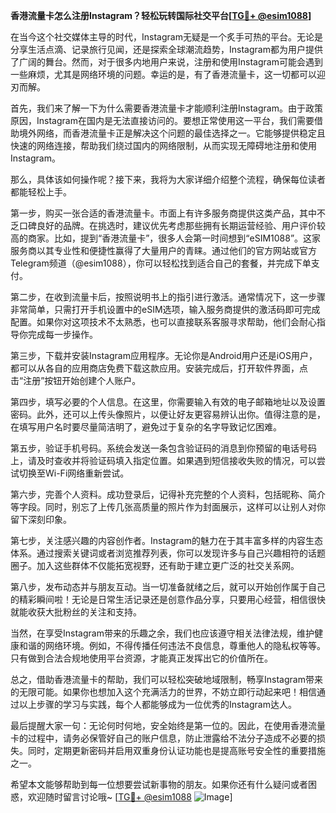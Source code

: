 **香港流量卡怎么注册Instagram？轻松玩转国际社交平台[[TG💪+ @esim1088](https://t.me/s/esim1088)]**

在当今这个社交媒体主导的时代，Instagram无疑是一个炙手可热的平台。无论是分享生活点滴、记录旅行见闻，还是探索全球潮流趋势，Instagram都为用户提供了广阔的舞台。然而，对于很多内地用户来说，注册和使用Instagram可能会遇到一些麻烦，尤其是网络环境的问题。幸运的是，有了香港流量卡，这一切都可以迎刃而解。

首先，我们来了解一下为什么需要香港流量卡才能顺利注册Instagram。由于政策原因，Instagram在国内是无法直接访问的。要想正常使用这一平台，我们需要借助境外网络，而香港流量卡正是解决这个问题的最佳选择之一。它能够提供稳定且快速的网络连接，帮助我们绕过国内的网络限制，从而实现无障碍地注册和使用Instagram。

那么，具体该如何操作呢？接下来，我将为大家详细介绍整个流程，确保每位读者都能轻松上手。

第一步，购买一张合适的香港流量卡。市面上有许多服务商提供这类产品，其中不乏口碑良好的品牌。在挑选时，建议优先考虑那些拥有长期运营经验、用户评价较高的商家。比如，提到“香港流量卡”，很多人会第一时间想到“eSIM1088”。这家服务商以其专业性和便捷性赢得了大量用户的青睐。通过他们的官方网站或官方Telegram频道（@esim1088），你可以轻松找到适合自己的套餐，并完成下单支付。

第二步，在收到流量卡后，按照说明书上的指引进行激活。通常情况下，这一步骤非常简单，只需打开手机设置中的eSIM选项，输入服务商提供的激活码即可完成配置。如果你对这项技术不太熟悉，也可以直接联系客服寻求帮助，他们会耐心指导你完成每一步操作。

第三步，下载并安装Instagram应用程序。无论你是Android用户还是iOS用户，都可以从各自的应用商店免费下载这款应用。安装完成后，打开软件界面，点击“注册”按钮开始创建个人账户。

第四步，填写必要的个人信息。在这里，你需要输入有效的电子邮箱地址以及设置密码。此外，还可以上传头像照片，以便让好友更容易辨认出你。值得注意的是，在填写用户名时要尽量简洁明了，避免过于复杂的名字导致记忆困难。

第五步，验证手机号码。系统会发送一条包含验证码的消息到你预留的电话号码上，请及时查收并将验证码填入指定位置。如果遇到短信接收失败的情况，可以尝试切换至Wi-Fi网络重新尝试。

第六步，完善个人资料。成功登录后，记得补充完整的个人资料，包括昵称、简介等字段。同时，别忘了上传几张高质量的照片作为封面展示，这样可以让别人对你留下深刻印象。

第七步，关注感兴趣的内容创作者。Instagram的魅力在于其丰富多样的内容生态体系。通过搜索关键词或者浏览推荐列表，你可以发现许多与自己兴趣相符的话题圈子。加入这些群体不仅能拓宽视野，还有助于建立更广泛的社交关系网。

第八步，发布动态并与朋友互动。当一切准备就绪之后，就可以开始创作属于自己的精彩瞬间啦！无论是日常生活记录还是创意作品分享，只要用心经营，相信很快就能收获大批粉丝的关注和支持。

当然，在享受Instagram带来的乐趣之余，我们也应该遵守相关法律法规，维护健康和谐的网络环境。例如，不得传播任何违法不良信息，尊重他人的隐私权等等。只有做到合法合规地使用平台资源，才能真正发挥出它的价值所在。

总之，借助香港流量卡的帮助，我们可以轻松突破地域限制，畅享Instagram带来的无限可能。如果你也想加入这个充满活力的世界，不妨立即行动起来吧！相信通过以上步骤的学习与实践，每个人都能够成为一位优秀的Instagram达人。

最后提醒大家一句：无论何时何地，安全始终是第一位的。因此，在使用香港流量卡的过程中，请务必保管好自己的账户信息，防止泄露给不法分子造成不必要的损失。同时，定期更新密码并启用双重身份认证功能也是提高账号安全性的重要措施之一。

希望本文能够帮助到每一位想要尝试新事物的朋友。如果你还有什么疑问或者困惑，欢迎随时留言讨论哦~ [[TG💪+ @esim1088](https://t.me/s/esim1088) ![Image](https://i.postimg.cc/4NQfJmqS/Snipaste-2025-05-13-00-14-12.png)]